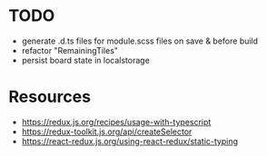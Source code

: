 # TODO

- generate .d.ts files for module.scss files on save & before build
- refactor "RemainingTiles"
- persist board state in localstorage

# Resources

- https://redux.js.org/recipes/usage-with-typescript
- https://redux-toolkit.js.org/api/createSelector
- https://react-redux.js.org/using-react-redux/static-typing
